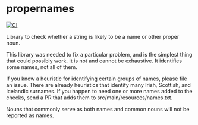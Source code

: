 # propernames

[![CI](https://github.com/elharo/propernames/actions/workflows/ci.yml/badge.svg)](https://github.com/elharo/propernames/actions/workflows/ci.yml)

Library to check whether a string is likely to be a name or other proper noun.

This library was needed to fix a particular problem, and is the simplest thing
that could possibly work. It is not and cannot be exhaustive.
It identifies some names, not all of them. 

If you know a heuristic for identifying certain groups of names, please file an issue.
There are already heuristics that identify many Irish, Scottish, and Icelandic surnames.
If you happen to need one or more names added to the checks, send a PR that adds them to
src/main/resources/names.txt.

Nouns that commonly serve as both names and common nouns will not be reported as names. 
